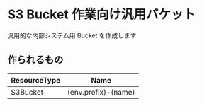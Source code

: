 # S3 Bucket 作業向け汎用バケット

汎用的な内部システム用 Bucket を作成します


## 作られるもの

| ResourceType     | Name                         |
|----              |----                          |
| S3Bucket         | (env.prefix)-(name)          |
